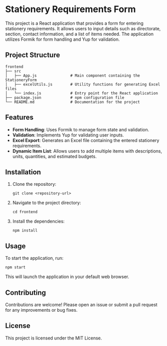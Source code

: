 # Stationery Requirements Form

This project is a React application that provides a form for entering stationery requirements. It allows users to input details such as directorate, section, contact information, and a list of items needed. The application utilizes Formik for form handling and Yup for validation.

## Project Structure

```
frontend
├── src
│   ├── App.js               # Main component containing the StationeryForm
│   ├── excelUtils.js        # Utility functions for generating Excel files
│   └── index.js             # Entry point for the React application
├── package.json             # npm configuration file
└── README.md                # Documentation for the project
```

## Features

- **Form Handling**: Uses Formik to manage form state and validation.
- **Validation**: Implements Yup for validating user inputs.
- **Excel Export**: Generates an Excel file containing the entered stationery requirements.
- **Dynamic Item List**: Allows users to add multiple items with descriptions, units, quantities, and estimated budgets.

## Installation

1. Clone the repository:
   ```
   git clone <repository-url>
   ```
2. Navigate to the project directory:
   ```
   cd frontend
   ```
3. Install the dependencies:
   ```
   npm install
   ```

## Usage

To start the application, run:
```
npm start
```
This will launch the application in your default web browser.

## Contributing

Contributions are welcome! Please open an issue or submit a pull request for any improvements or bug fixes.

## License

This project is licensed under the MIT License.